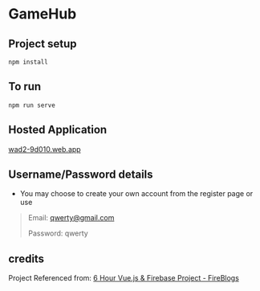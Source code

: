 # GameHub

## Project setup
```
npm install
```
## To run
```
npm run serve
```

## Hosted Application

[wad2-9d010.web.app](wad2-9d010.web.app)
 
 ## Username/Password details
 - You may choose to create your own account from the register page or use 
 
>Email: qwerty@gmail.com
>
>Password: qwerty

## credits
Project Referenced from: [6 Hour Vue.js & Firebase Project - FireBlogs](https://youtu.be/ISv22NNL-aE)

